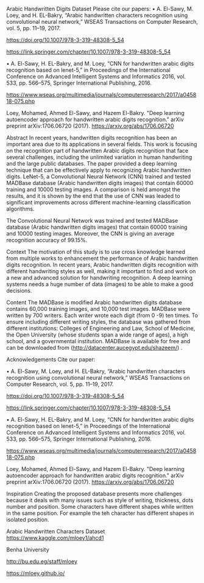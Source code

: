 Arabic Handwritten Digits Dataset
Please cite our papers:
• A. El-Sawy, M. Loey, and H. EL-Bakry, “Arabic handwritten characters recognition using convolutional neural network,” WSEAS Transactions on Computer Research, vol. 5, pp. 11–19, 2017.

https://doi.org/10.1007/978-3-319-48308-5_54

https://link.springer.com/chapter/10.1007/978-3-319-48308-5_54

• A. El-Sawy, H. EL-Bakry, and M. Loey, “CNN for handwritten arabic digits recognition based on lenet-5,” in Proceedings of the International Conference on Advanced Intelligent Systems and Informatics 2016, vol. 533, pp. 566–575, Springer International Publishing, 2016.

https://www.wseas.org/multimedia/journals/computerresearch/2017/a045818-075.php

Loey, Mohamed, Ahmed El-Sawy, and Hazem El-Bakry. "Deep learning autoencoder approach for handwritten arabic digits recognition." arXiv preprint arXiv:1706.06720 (2017).
https://arxiv.org/abs/1706.06720

Abstract
In recent years, handwritten digits recognition has been an important area due to its applications in several fields. This work is focusing on the recognition part of handwritten Arabic digits recognition that face several challenges, including the unlimited variation in human handwriting and the large public databases. The paper provided a deep learning technique that can be effectively apply to recognizing Arabic handwritten digits. LeNet-5, a Convolutional Neural Network (CNN) trained and tested MADBase database (Arabic handwritten digits images) that contain 60000 training and 10000 testing images. A comparison is held amongst the results, and it is shown by the end that the use of CNN was leaded to significant improvements across different machine-learning classification algorithms.

The Convolutional Neural Network was trained and tested MADBase database (Arabic handwritten digits images) that contain 60000 training and 10000 testing images. Moreover, the CNN is giving an average recognition accuracy of 99.15%.

Context
The motivation of this study is to use cross knowledge learned from multiple works to enhancement the performance of Arabic handwritten digits recognition. In recent years, Arabic handwritten digits recognition with different handwriting styles as well, making it important to find and work on a new and advanced solution for handwriting recognition. A deep learning systems needs a huge number of data (images) to be able to make a good decisions.

Content
The MADBase is modified Arabic handwritten digits database contains 60,000 training images, and 10,000 test images. MADBase were written by 700 writers. Each writer wrote each digit (from 0 -9) ten times. To ensure including different writing styles, the database was gathered from different institutions: Colleges of Engineering and Law, School of Medicine, the Open University (whose students span a wide range of ages), a high school, and a governmental institution.
MADBase is available for free and can be downloaded from (http://datacenter.aucegypt.edu/shazeem/) .

Acknowledgements
Cite our paper:

• A. El-Sawy, M. Loey, and H. EL-Bakry, “Arabic handwritten characters recognition using convolutional neural network,” WSEAS Transactions on Computer Research, vol. 5, pp. 11–19, 2017.

https://doi.org/10.1007/978-3-319-48308-5_54

https://link.springer.com/chapter/10.1007/978-3-319-48308-5_54

• A. El-Sawy, H. EL-Bakry, and M. Loey, “CNN for handwritten arabic digits recognition based on lenet-5,” in Proceedings of the International Conference on Advanced Intelligent Systems and Informatics 2016, vol. 533, pp. 566–575, Springer International Publishing, 2016.

https://www.wseas.org/multimedia/journals/computerresearch/2017/a045818-075.php

Loey, Mohamed, Ahmed El-Sawy, and Hazem El-Bakry. "Deep learning autoencoder approach for handwritten arabic digits recognition." arXiv preprint arXiv:1706.06720 (2017).
https://arxiv.org/abs/1706.06720

Inspiration
Creating the proposed database presents more challenges because it deals with many issues such as style of writing, thickness, dots number and position. Some characters have different shapes while written in the same position. For example the teh character has different shapes in isolated position.

Arabic Handwritten Characters Dataset
https://www.kaggle.com/mloey1/ahcd1

Benha University

http://bu.edu.eg/staff/mloey

https://mloey.github.io/
